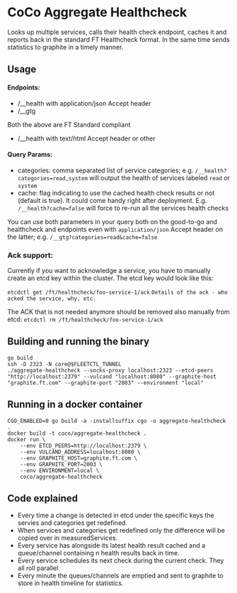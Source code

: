 # CoCo Aggregate Healthcheck

Looks up multiple services, calls their health check endpoint, caches it and reports back in the standard FT Healthcheck format.
In the same time sends statistics to graphite in a timely manner.

## Usage


#### Endpoints:

* /__health with application/json Accept header
* /__gtg

Both the above are FT Standard compliant

* /__health with text/html Accept header or other

#### Query Params:

* categories: comma separated list of service categories; e.g. `/__health?categories=read,system` will output the health of services labeled `read` or `system`
* cache: flag indicating to use the cached health check results or not (default is true). It could come handy right after deployment. E.g. `/__health?cache=false` will force to re-run all the services health checks

You can use both parameters in your query both on the good-to-go and healthcheck and endpoints even with `application/json` Accept header on the latter; e.g. `/__gtg?categories=read&cache=false`

### Ack support:

Currently if you want to acknowledge a service, you have to manually create an etcd key within the cluster. The etcd key would look like this:

`etcdctl get /ft/healthcheck/foo-service-1/ack`
 `Details of the ack - who acked the service, why, etc.`

The ACK that is not needed anymore should be removed also manually from etcd: `etcdctl rm /ft/healthcheck/foo-service-1/ack`

## Building and running the binary

```
go build
ssh -D 2323 -N core@$FLEETCTL_TUNNEL
./aggregate-healthcheck --socks-proxy localhost:2323 --etcd-peers "http://localhost:2379" --vulcand "localhost:8080" --graphite-host "graphite.ft.com" --graphite-port "2003" --environment "local"
```

## Running in a docker container

```
CGO_ENABLED=0 go build -a -installsuffix cgo -o aggregate-healthcheck .
docker build -t coco/aggregate-healthcheck .
docker run \
    --env ETCD_PEERS=http://localhost:2379 \
    --env VULCAND_ADDRESS=localhost:8080 \
	--env GRAPHITE_HOST=graphite.ft.com \
	--env GRAPHITE_PORT=2003 \
	--env ENVIRONMENT=local \
    coco/aggregate-healthcheck
```

## Code explained

* Every time a change is detected in etcd under the specific keys the servies and categories get redefined.
* When services and categories get redefined only the difference will be copied over in measuredServices.
* Every service has alongside its latest health result cached and a queue/channel containing n health results back in time.
* Every service schedules its next check during the current check. They all roll parallel.
* Every minute the queues/channels are emptied and sent to graphite to store in health timeline for statistics.
